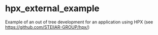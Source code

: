 <!---
  Copyright (c) 2013 Andrew Kemp

  Distributed under the Boost Software License, Version 1.0. (See accompanying
  file LICENSE_1_0.txt or copy at http://www.boost.org/LICENSE_1_0.txt)
-->

hpx_external_example
====================

Example of an out of tree development for an application using HPX (see https://github.com/STEllAR-GROUP/hpx/)
